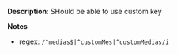 __Description__: SHould be able to use custom key

__Notes__

+ regex: `/^medias$|^customMes|^customMedias/i`
